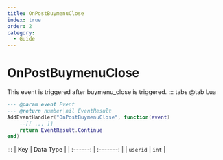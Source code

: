 ```yaml
---
title: OnPostBuymenuClose
index: true
order: 2
category:
  - Guide
---
```


# OnPostBuymenuClose
This event is triggered after buymenu_close is triggered.
::: tabs
@tab Lua
```lua
--- @param event Event
--- @return number|nil EventResult
AddEventHandler("OnPostBuymenuClose", function(event)
    --[[ ... ]]
    return EventResult.Continue
end)
```

:::
|    Key   | Data Type |
| :------: | :-------: |
| `userid` |   `int`   |